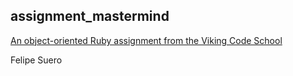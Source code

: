 ## assignment_mastermind

[An object-oriented Ruby assignment from the Viking Code School](http://www.vikingcodeschool.com)

Felipe Suero